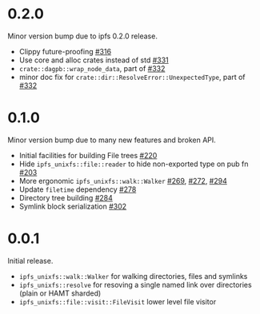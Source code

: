 # 0.2.0

Minor version bump due to ipfs 0.2.0 release.

* Clippy future-proofing [#316]
* Use core and alloc crates instead of std [#331]
* `crate::dagpb::wrap_node_data`, part of [#332]
* minor doc fix for `crate::dir::ResolveError::UnexpectedType`, part of [#332]

[#316]: https://github.com/rs-ipfs/rust-ipfs/pull/316
[#331]: https://github.com/rs-ipfs/rust-ipfs/pull/331
[#332]: https://github.com/rs-ipfs/rust-ipfs/pull/332

# 0.1.0

Minor version bump due to many new features and broken API.

* Initial facilities for building File trees [#220]
* Hide `ipfs_unixfs::file::reader` to hide non-exported type on pub fn [#203]
* More ergonomic `ipfs_unixfs::walk::Walker` [#269], [#272], [#294]
* Update `filetime` dependency [#278]
* Directory tree building [#284]
* Symlink block serialization [#302]

[#203]: https://github.com/rs-ipfs/rust-ipfs/pull/203
[#220]: https://github.com/rs-ipfs/rust-ipfs/pull/220
[#269]: https://github.com/rs-ipfs/rust-ipfs/pull/269
[#272]: https://github.com/rs-ipfs/rust-ipfs/pull/272
[#278]: https://github.com/rs-ipfs/rust-ipfs/pull/278
[#284]: https://github.com/rs-ipfs/rust-ipfs/pull/284
[#294]: https://github.com/rs-ipfs/rust-ipfs/pull/294
[#302]: https://github.com/rs-ipfs/rust-ipfs/pull/302

# 0.0.1

Initial release.

* `ipfs_unixfs::walk::Walker` for walking directories, files and symlinks
* `ipfs_unixfs::resolve` for resoving a single named link over directories
  (plain or HAMT sharded)
* `ipfs_unixfs::file::visit::FileVisit` lower level file visitor
